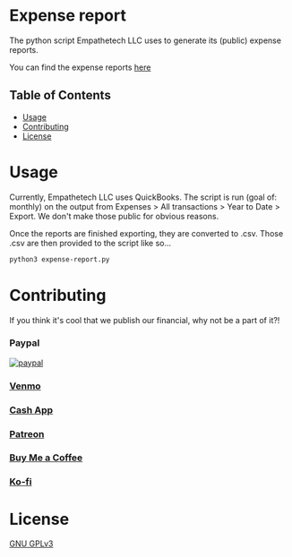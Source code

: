 # Expense report

The python script Empathetech LLC uses to generate its (public) expense reports.

You can find the expense reports [here]() 

## Table of Contents

* [Usage](#usage)
* [Contributing](#contributing)
* [License](#license)

# Usage

Currently, Empathetech LLC uses QuickBooks. The script is run (goal of: monthly) on the output from Expenses > All transactions > Year to Date > Export. We don't make those public for obvious reasons.

Once the reports are finished exporting, they are converted to .csv. Those .csv are then provided to the script like so...

```bash
python3 expense-report.py
```

# Contributing

If you think it's cool that we publish our financial, why not be a part of it?!

### Paypal

[![paypal](https://www.paypalobjects.com/en_US/i/btn/btn_donateCC_LG.gif)](https://www.paypal.com/donate/?hosted_button_id=NGEL6AB5A6KNL)

### [Venmo](https://venmo.com/empathetech)

### [Cash App](https://cash.app/$empathetech)

### [Patreon](https://patreon.com/empathetech)

### [Buy Me a Coffee](https://www.buymeacoffee.com/empathetech)

### [Ko-fi](https://ko-fi.com/empathetech)

# License

[GNU GPLv3](LICENSE)
